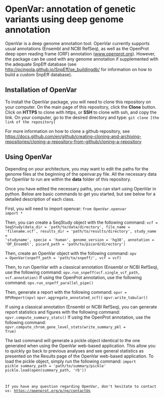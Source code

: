 # OpenVar: annotation of genetic variants using deep genome annotation
OpenVar is a deep genome annotation tool. OpenVar currently supports usual annotations (Ensembl and NCBI RefSeq), as well as the OpenProt deep open reading frame (ORF) annotation (www.openprot.org). However, the package can be used with any genome annotation if supplemented with the adequate SnpEff database (see http://pcingola.github.io/SnpEff/se_buildingdb/ for information on how to build a custom SnpEff database).


## Installation of OpenVar

To install the OpenVar package, you will need to clone this repository on your computer. On the main page of this repository, click the **Clone** button. Click on **HTTPS** to clone with https, or **SSH** to clone with ssh, and copy the link. 
On your computer, go to the desired directory and type:
    <code>git clone [the link of the repository]</code>

For more information on how to clone a github repository, see https://docs.github.com/en/github/creating-cloning-and-archiving-repositories/cloning-a-repository-from-github/cloning-a-repository


## Using OpenVar

Depending on your architecture, you may want to edit the paths for the genome files at the beginning of the openvar.py file. All the necessary data for OpenVar to run are within the **data** folder of this repository.

Once you have edited the necessary paths, you can start using OpenVar in python. Below are basic commands to get you started, but see below for a detailed description of each class.

First, you will need to import openvar:
    <code>from OpenVar.openvar import *</code>

Then, you can create a SeqStudy object with the following command:
    <code>vcf = SeqStudy(data_dir = 'path/to/data/directory', 
  file_name = 'filename.vcf', 
  results_dir = 'path/to/results/directory', 
  study_name = 'studyname', 
  specie = 'human', 
  genome_version = 'hg38', 
  annotation = 'OP_Ensembl', 
  picard_path = 'path/to/picard/directory')</code>
  
Then, create an OpenVar object with the following command:
    <code>opv = OpenVar(snpeff_path = 'path/to/snpeff/', 
  vcf = vcf)</code>

Then, to run OpenVar with a classical annotation (Ensembl or NCBI RefSeq), use the following command:
    <code>opv.run_snpeff(vcf.single_vcf_path, vcf.annotation)</code>
If using the OpenProt annotation, use the following command:
    <code>opv.run_snpeff_parallel_pipe()</code>

Then, generate a report with the following command:
    <code>opvr = OPVReport(opv)</code>
    <code>opvr.aggregate_annotated_vcf()</code>
    <code>opvr.write_tabular()</code>
    
If using a classical annotation (Ensembl or NCBI RefSeq), you can generate report statistics and figures with the following command:
    <code>opvr.compute_summary_stats()</code>
If using the OpenProt annotation, use the following command:
    <code>opvr.compute_chrom_gene_level_stats(write_summary_pkl = True)</code>

The last command will generate a pickle object identical to the one generated when using the OpenVar web-based application. This allow you to quickly go back to previous analyses and see general statistics as presented on the Results page of the OpenVar web-based application.
To load the pickle object, simply run the following command:
    <code>import pickle
  summary_path = 'path/to/summary/pickle'
  pickle.load(open(summary_path, 'rb'))


If you have any question regarding OpenVar, don't hesitate to contact us: https://openprot.org/p/ng/contactUs

